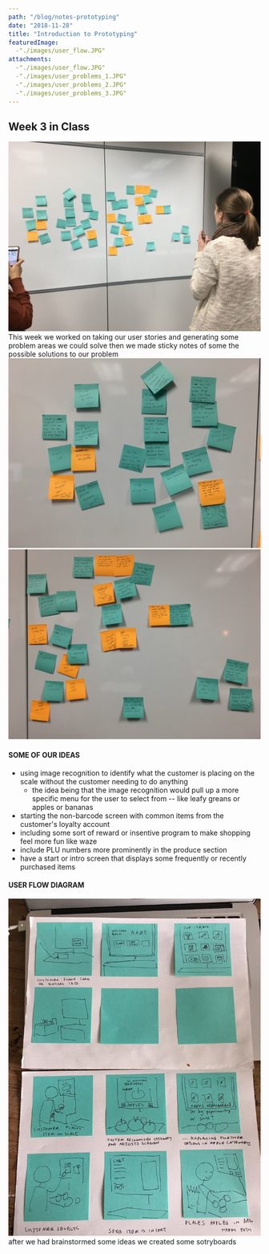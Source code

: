 ```yaml
---
path: "/blog/notes-prototyping"
date: "2018-11-28"
title: "Introduction to Prototyping"
featuredImage:
  -"./images/user_flow.JPG"
attachments: 
  -"./images/user_flow.JPG"
  -"./images/user_problems_1.JPG"
  -"./images/user_problems_2.JPG"
  -"./images/user_problems_3.JPG"
---
```

## Week 3 in Class
![us looking at our sticky notes](./images/user_problems_3.JPG "User problem sticky")
This week we worked on taking our user stories and generating some problem areas we could solve
then we made sticky notes of some the possible solutions to our problem
![sticky notes user problems](./images/user_problems_1.JPG "User problem sticky")
![sticky notes user problems](./images/user_problems_2.JPG "User problem sticky")

#### SOME OF OUR IDEAS
* using image recognition to identify what the customer is placing on the scale without the customer needing to do anything
  * the idea being that the image recognition would pull up a more specific menu for the user to select from -- like leafy greans or apples or bananas 
* starting the non-barcode screen with common items from the customer's loyalty account
* including some sort of reward or insentive program to make shopping feel more fun like waze
* include PLU numbers more prominently in the produce section
* have a start or intro screen that displays some frequently or recently purchased items

#### USER FLOW DIAGRAM
![sticky notes user flow](./images/user_flow.JPG "User flow diagram")
after we had brainstormed some ideas we created some sotryboards 